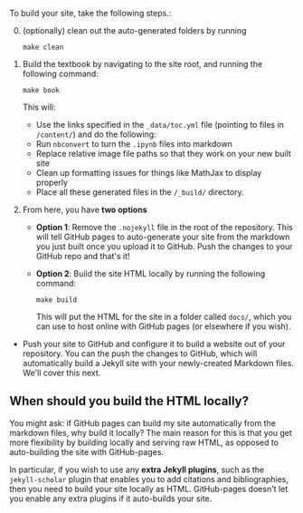To build your site, take the following steps.:

0. (optionally) clean out the auto-generated folders by running

       make clean

1. Build the textbook by navigating to the site root, and running the following command:

       make book

   This will:

   * Use the links specified in the `_data/toc.yml` file (pointing to files in `/content/`) and
     do the following: 
   * Run `nbconvert` to turn the `.ipynb` files into markdown
   * Replace relative image file paths so that they work on your new built site
   * Clean up formatting issues for things like MathJax to display properly
   * Place all these generated files in the `/_build/` directory.

2. From here, you have **two options**
    * **Option 1**: Remove the `.nojekyll` file in the root of the repository. This will tell
      GitHub pages to auto-generate your site from the markdown you just built once you upload it
      to GitHub. Push the changes to your GitHub repo and that's it!
    * **Option 2**: Build the site HTML locally by running the following command:
    
          make build
      
      This will put the HTML for the site in a folder called `docs/`, which you can use to host online with
      GitHub pages (or elsewhere if you wish).
      
* Push your site to GitHub and configure it to build a website out of your repository.
You can the push the changes to GitHub, which will automatically build a Jekyll site with
your newly-created Markdown files. We'll cover this next.

## When should you build the HTML locally?

You might ask: if GitHub pages can build my site automatically from the markdown files, why
build it locally? The main reason for this is that you get more flexibility by building locally
and serving raw HTML, as opposed to auto-building the site with GitHub-pages.

In particular, if you wish to use any **extra Jekyll plugins**, such as the `jekyll-scholar` plugin that
enables you to add citations and bibliographies, then you need to build your site
locally as HTML. GitHub-pages doesn't let you enable any extra plugins if it auto-builds your site.
